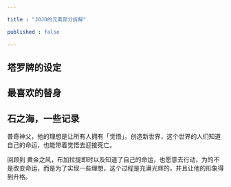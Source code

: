 ```yaml
---

title : "JOJO的元素部分拆解"

published : false

---
```


## 塔罗牌的设定


## 最喜欢的替身


## 石之海，一些记录

普奇神父，他的理想是让所有人拥有「觉悟」。创造新世界，这个世界的人们知道自己的命运，也能带着觉悟去迎接死亡。

回顾到 黄金之风，布加拉提即时以及知道了自己的命运，也愿意去行动，为的不是改变命运，而是为了实现一些理想，这个过程是充满光辉的，并且让他的形象得到升格。